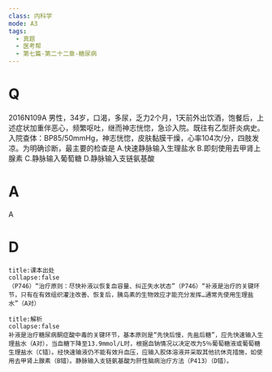 ```yaml
---
class: 内科学
mode: A3
tags:
  - 真题
  - 医考帮
  - 第七篇-第二十二章-糖尿病
---
```


# Q
2016N109A 男性，34岁，口渴，多尿，乏力2个月，1天前外出饮酒，饱餐后，上述症状加重伴恶心，频繁呕吐，继而神志恍惚，急诊入院。既往有乙型肝炎病史。入院查体：BP85/50mmHg，神志恍惚，皮肤黏膜干燥，心率104次/分，四肢发凉。为明确诊断，最主要的检查是
A.快速静脉输入生理盐水
B.即刻使用去甲肾上腺素
C.静脉输入葡萄糖
D.静脉输入支链氨基酸

# A
A
# D
```ad-note
title:课本出处
collapse:false
（P746）“治疗原则：尽快补液以恢复血容量、纠正失水状态”（P746）“补液是治疗的关键环节，只有在有效组织灌注改善、恢复后，胰岛素的生物效应才能充分发挥…通常先使用生理盐水”（A对）
```

```ad-summary
title:解析
collapse:false
补液是治疗糖尿病酮症酸中毒的关键环节，基本原则是“先快后慢，先盐后糖”，应先快速输入生理盐水（A对），当血糖下降至13.9mmol/L时，根据血钠情况以决定改为5％葡萄糖液或葡萄糖生理盐水（C错）。经快速输液仍不能有效升血压，应输入胶体溶液并采取其他抗休克措施，如使用去甲肾上腺素（B错）。静脉输入支链氨基酸为肝性脑病治疗方法（P413）（D错）。
```

